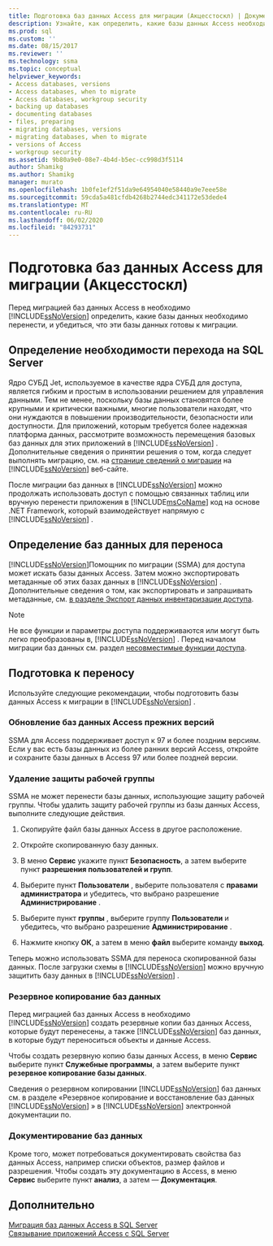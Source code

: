 ```yaml
---
title: Подготовка баз данных Access для миграции (Акцесстоскл) | Документация Майкрософт
description: Узнайте, как определить, какие базы данных Access необходимо перенести в SQL Server или базу данных SQL Azure, и убедиться, что эти базы данных готовы к миграции.
ms.prod: sql
ms.custom: ''
ms.date: 08/15/2017
ms.reviewer: ''
ms.technology: ssma
ms.topic: conceptual
helpviewer_keywords:
- Access databases, versions
- Access databases, when to migrate
- Access databases, workgroup security
- backing up databases
- documenting databases
- files, preparing
- migrating databases, versions
- migrating databases, when to migrate
- versions of Access
- workgroup security
ms.assetid: 9b80a9e0-08e7-4b4d-b5ec-cc998d3f5114
author: Shamikg
ms.author: Shamikg
manager: murato
ms.openlocfilehash: 1b0fe1ef2f51da9e64954040e58440a9e7eee58e
ms.sourcegitcommit: 59cda5a481cfdb4268b2744edc341172e53dede4
ms.translationtype: MT
ms.contentlocale: ru-RU
ms.lasthandoff: 06/02/2020
ms.locfileid: "84293731"
---
```

# <a name="preparing-access-databases-for-migration-accesstosql"></a>Подготовка баз данных Access для миграции (Акцесстоскл)
Перед миграцией баз данных Access в необходимо [!INCLUDE[ssNoVersion](../../includes/ssnoversion-md.md)] определить, какие базы данных необходимо перенести, и убедиться, что эти базы данных готовы к миграции.  
  
## <a name="determining-when-to-migrate-to-sql-server"></a>Определение необходимости перехода на SQL Server  
Ядро СУБД Jet, используемое в качестве ядра СУБД для доступа, является гибким и простым в использовании решением для управления данными. Тем не менее, поскольку базы данных становятся более крупными и критически важными, многие пользователи находят, что они нуждаются в повышении производительности, безопасности или доступности. Для приложений, которым требуется более надежная платформа данных, рассмотрите возможность перемещения базовых баз данных для этих приложений в [!INCLUDE[ssNoVersion](../../includes/ssnoversion-md.md)] . Дополнительные сведения о принятии решения о том, когда следует выполнять миграцию, см. на [странице сведений о миграции](https://go.microsoft.com/fwlink/?LinkId=68571) на [!INCLUDE[ssNoVersion](../../includes/ssnoversion-md.md)] веб-сайте.  
  
После миграции баз данных в [!INCLUDE[ssNoVersion](../../includes/ssnoversion-md.md)] можно продолжать использовать доступ с помощью связанных таблиц или вручную перенести приложения в [!INCLUDE[msCoName](../../includes/msconame_md.md)] код на основе .NET Framework, который взаимодействует напрямую с [!INCLUDE[ssNoVersion](../../includes/ssnoversion-md.md)] .  
  
## <a name="determining-which-databases-to-migrate"></a>Определение баз данных для переноса  
[!INCLUDE[ssNoVersion](../../includes/ssnoversion-md.md)]Помощник по миграции (SSMA) для доступа может искать базы данных Access. Затем можно экспортировать метаданные об этих базах данных в [!INCLUDE[ssNoVersion](../../includes/ssnoversion-md.md)] . Дополнительные сведения о том, как экспортировать и запрашивать метаданные, см. [в разделе Экспорт данных инвентаризации доступа](exporting-an-access-inventory-accesstosql.md).  

   > [!NOTE]
   > Не все функции и параметры доступа поддерживаются или могут быть легко преобразованы в, [!INCLUDE[ssNoVersion](../../includes/ssnoversion-md.md)] . Перед началом миграции баз данных см. раздел [несовместимые функции доступа](incompatible-access-features-accesstosql.md).
  
## <a name="preparing-for-migration"></a>Подготовка к переносу  
Используйте следующие рекомендации, чтобы подготовить базы данных Access к миграции в [!INCLUDE[ssNoVersion](../../includes/ssnoversion-md.md)] .  
  
### <a name="upgrading-older-access-databases"></a>Обновление баз данных Access прежних версий  
SSMA для Access поддерживает доступ к 97 и более поздним версиям. Если у вас есть базы данных из более ранних версий Access, откройте и сохраните базы данных в Access 97 или более поздней версии.  
  
### <a name="removing-workgroup-protection"></a>Удаление защиты рабочей группы  
SSMA не может перенести базы данных, использующие защиту рабочей группы. Чтобы удалить защиту рабочей группы из базы данных Access, выполните следующие действия.  
  
1.  Скопируйте файл базы данных Access в другое расположение.  
  
2.  Откройте скопированную базу данных.  
  
3.  В меню **Сервис** укажите пункт **Безопасность**, а затем выберите пункт **разрешения пользователей и групп**.  
  
4.  Выберите пункт **Пользователи** , выберите пользователя с **правами администратора** и убедитесь, что выбрано разрешение **Администрирование** .  
  
5.  Выберите пункт **группы** , выберите группу **Пользователи** и убедитесь, что выбрано разрешение **Администрирование** .  
  
6.  Нажмите кнопку **ОК**, а затем в меню **файл** выберите команду **выход**.  
  
Теперь можно использовать SSMA для переноса скопированной базы данных. После загрузки схемы в [!INCLUDE[ssNoVersion](../../includes/ssnoversion-md.md)] можно вручную защитить базу данных в [!INCLUDE[ssNoVersion](../../includes/ssnoversion-md.md)] .  
  
### <a name="backing-up-databases"></a>Резервное копирование баз данных  
Перед миграцией баз данных Access в необходимо [!INCLUDE[ssNoVersion](../../includes/ssnoversion-md.md)] создать резервные копии баз данных Access, которые будут перенесены, а также [!INCLUDE[ssNoVersion](../../includes/ssnoversion-md.md)] баз данных, в которые будут переноситься объекты и данные Access.  
  
Чтобы создать резервную копию базы данных Access, в меню **Сервис** выберите пункт **Служебные программы**, а затем выберите пункт **резервное копирование базы данных**.  
  
Сведения о резервном копировании [!INCLUDE[ssNoVersion](../../includes/ssnoversion-md.md)] баз данных см. в разделе «Резервное копирование и восстановление баз данных [!INCLUDE[ssNoVersion](../../includes/ssnoversion-md.md)] » в [!INCLUDE[ssNoVersion](../../includes/ssnoversion-md.md)] электронной документации по.  
  
### <a name="documenting-databases"></a>Документирование баз данных  
Кроме того, может потребоваться документировать свойства баз данных Access, например списки объектов, размер файлов и разрешения. Чтобы создать эту документацию в Access, в меню **Сервис** выберите пункт **анализ**, а затем — **Документация**.  
  
## <a name="see-also"></a>Дополнительно  
[Миграция баз данных Access в SQL Server](migrating-access-databases-to-sql-server-azure-sql-db-accesstosql.md)  
[Связывание приложений Access с SQL Server](linking-access-applications-to-sql-server-azure-sql-db-accesstosql.md)
